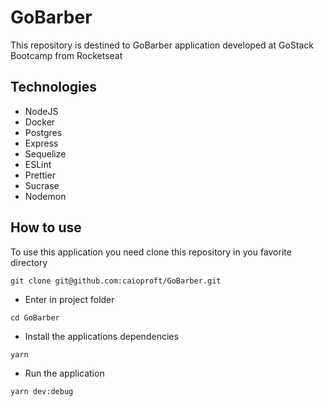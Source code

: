 # GoBarber

This repository is destined to GoBarber application developed at  GoStack Bootcamp from Rocketseat

## Technologies

- NodeJS
- Docker
- Postgres
- Express
- Sequelize
- ESLint
- Prettier
- Sucrase
- Nodemon

## How to use

To use this application you need clone this repository in you favorite directory

```
git clone git@github.com:caioproft/GoBarber.git
```

- Enter in project folder
```
cd GoBarber
```

- Install the applications dependencies

```
yarn
```

- Run the application

```
yarn dev:debug
```


